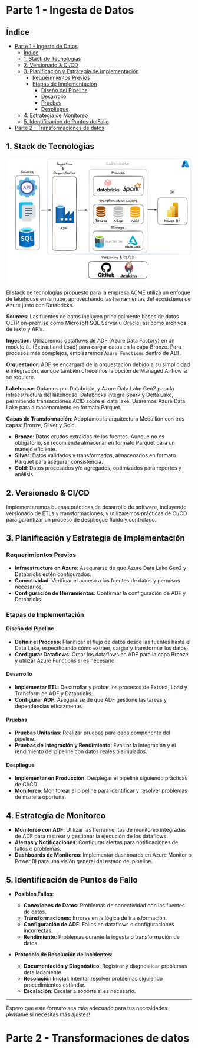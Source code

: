 # Parte 1 - Ingesta de Datos

## Índice
- [Parte 1 - Ingesta de Datos](#parte-1---ingesta-de-datos)
  - [Índice](#índice)
  - [1. Stack de Tecnologías](#1-stack-de-tecnologías)
  - [2. Versionado \& CI/CD](#2-versionado--cicd)
  - [3. Planificación y Estrategia de Implementación](#3-planificación-y-estrategia-de-implementación)
    - [Requerimientos Previos](#requerimientos-previos)
    - [Etapas de Implementación](#etapas-de-implementación)
      - [Diseño del Pipeline](#diseño-del-pipeline)
      - [Desarrollo](#desarrollo)
      - [Pruebas](#pruebas)
      - [Despliegue](#despliegue)
  - [4. Estrategia de Monitoreo](#4-estrategia-de-monitoreo)
  - [5. Identificación de Puntos de Fallo](#5-identificación-de-puntos-de-fallo)
- [Parte 2 - Transformaciones de datos](#parte-2---transformaciones-de-datos)

## 1. Stack de Tecnologías
![img](azure_datalake.png)

El stack de tecnologías propuesto para la empresa ACME utiliza un enfoque de lakehouse en la nube, aprovechando las herramientas del ecosistema de Azure junto con Databricks.

**Sources**: Las fuentes de datos incluyen principalmente bases de datos OLTP on-premise como Microsoft SQL Server u Oracle, así como archivos de texto y APIs.

**Ingestion**: Utilizaremos dataflows de ADF (Azure Data Factory) en un modelo `EL` (Extract and Load) para cargar datos en la capa Bronze. Para procesos más complejos, emplearemos `Azure Functions` dentro de ADF.

**Orquestador**: ADF se encargará de la orquestación debido a su simplicidad e integración, aunque también ofrecemos la opción de Managed Airflow si se requiere.

**Lakehouse**: Optamos por Databricks y Azure Data Lake Gen2 para la infraestructura del lakehouse. Databricks integra Spark y Delta Lake, permitiendo transacciones ACID sobre el data lake. Usaremos Azure Data Lake para almacenamiento en formato Parquet.

**Capas de Transformación**: Adoptamos la arquitectura Medallion con tres capas: Bronze, Silver y Gold.

- **Bronze**: Datos crudos extraídos de las fuentes. Aunque no es obligatorio, se recomienda almacenar en formato Parquet para un manejo eficiente.
- **Silver**: Datos validados y transformados, almacenados en formato Parquet para asegurar consistencia.
- **Gold**: Datos procesados y/o agregados, optimizados para reportes y análisis.

## 2. Versionado & CI/CD
Implementaremos buenas prácticas de desarrollo de software, incluyendo versionado de ETLs y transformaciones, y utilizaremos prácticas de CI/CD para garantizar un proceso de despliegue fluido y controlado.

## 3. Planificación y Estrategia de Implementación

### Requerimientos Previos
- **Infraestructura en Azure**: Asegurarse de que Azure Data Lake Gen2 y Databricks estén configurados.
- **Conectividad**: Verificar el acceso a las fuentes de datos y permisos necesarios.
- **Configuración de Herramientas**: Confirmar la configuración de ADF y Databricks.

### Etapas de Implementación

#### Diseño del Pipeline
- **Definir el Proceso**: Planificar el flujo de datos desde las fuentes hasta el Data Lake, especificando cómo extraer, cargar y transformar los datos.
- **Configurar Dataflows**: Crear los dataflows en ADF para la capa Bronze y utilizar Azure Functions si es necesario.

#### Desarrollo
- **Implementar ETL**: Desarrollar y probar los procesos de Extract, Load y Transform en ADF y Databricks.
- **Configurar ADF**: Asegurarse de que ADF gestione las tareas y dependencias eficazmente.

#### Pruebas
- **Pruebas Unitarias**: Realizar pruebas para cada componente del pipeline.
- **Pruebas de Integración y Rendimiento**: Evaluar la integración y el rendimiento del pipeline con datos reales o simulados.

#### Despliegue
- **Implementar en Producción**: Desplegar el pipeline siguiendo prácticas de CI/CD.
- **Monitoreo**: Monitorear el pipeline para identificar y resolver problemas de manera oportuna.

## 4. Estrategia de Monitoreo
- **Monitoreo con ADF**: Utilizar las herramientas de monitoreo integradas de ADF para rastrear y gestionar la ejecución de los dataflows.
- **Alertas y Notificaciones**: Configurar alertas para notificaciones de fallos o problemas.
- **Dashboards de Monitoreo**: Implementar dashboards en Azure Monitor o Power BI para una visión general del estado del pipeline.

## 5. Identificación de Puntos de Fallo
- **Posibles Fallos**:
  - **Conexiones de Datos**: Problemas de conectividad con las fuentes de datos.
  - **Transformaciones**: Errores en la lógica de transformación.
  - **Configuración de ADF**: Fallos en dataflows o configuraciones incorrectas.
  - **Rendimiento**: Problemas durante la ingesta o transformación de datos.

- **Protocolo de Resolución de Incidentes**:
  - **Documentación y Diagnóstico**: Registrar y diagnosticar problemas detalladamente.
  - **Resolución Inicial**: Intentar resolver problemas siguiendo procedimientos estándar.
  - **Escalación**: Escalar a soporte si es necesario.

---

Espero que este formato sea más adecuado para tus necesidades. ¡Avísame si necesitas más ajustes!

# Parte 2 - Transformaciones de datos
